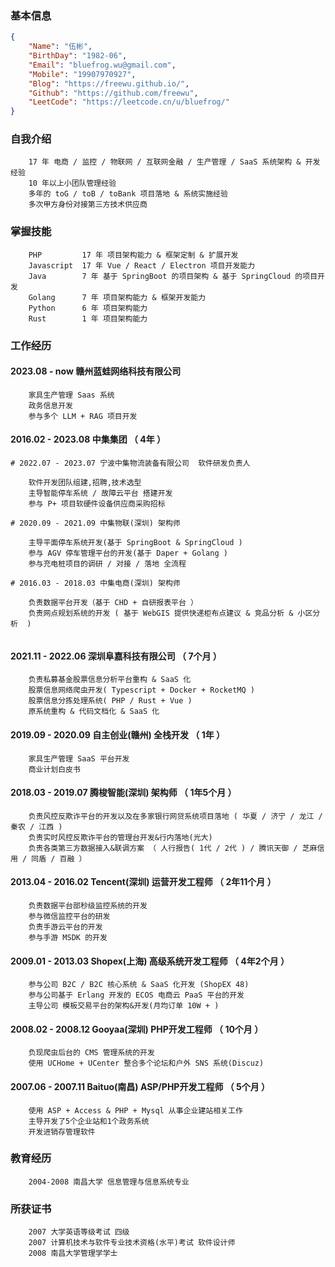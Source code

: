 ### 基本信息
```json
{
	"Name": "伍彬",
	"BirthDay": "1982-06",
	"Email": "bluefrog.wu@gmail.com",
	"Mobile": "19907970927",
	"Blog": "https://freewu.github.io/",
	"Github": "https://github.com/freewu",
	"LeetCode": "https://leetcode.cn/u/bluefrog/"
}
```

### 自我介绍
```
	17 年 电商 / 监控 / 物联网 / 互联网金融 / 生产管理 / SaaS 系统架构 & 开发经验
	10 年以上小团队管理经验
	多年的 toG / toB / toBank 项目落地 & 系统实施经验
	多次甲方身份对接第三方技术供应商
```

### 掌握技能
```
	PHP 		17 年 项目架构能力 & 框架定制 & 扩展开发
	Javascript  17 年 Vue / React / Electron 项目开发能力
	Java 		7 年 基于 SpringBoot 的项目架构 & 基于 SpringCloud 的项目开发
	Golang 		7 年 项目架构能力 & 框架开发能力 
	Python 		6 年 项目架构能力
	Rust		1 年 项目架构能力
```

### 工作经历

#### 2023.08 - now 赣州蓝蛙网络科技有限公司
```
	家具生产管理 Saas 系统
	政务信息开发
	参与多个 LLM + RAG 项目开发
```

#### 2016.02 - 2023.08 中集集团 （ 4年 ）

```
# 2022.07 - 2023.07 宁波中集物流装备有限公司  软件研发负责人

	软件开发团队组建,招聘,技术选型
	主导智能停车系统 / 故障云平台 搭建开发
	参与 P+ 项目软硬件设备供应商采购招标

# 2020.09 - 2021.09 中集物联(深圳) 架构师

	主导平面停车系统开发(基于 SpringBoot & SpringCloud )
	参与 AGV 停车管理平台的开发(基于 Daper + Golang )
	参与充电桩项目的调研 / 对接 / 落地 全流程

# 2016.03 - 2018.03 中集电商(深圳) 架构师	

	负责数据平台开发（基于 CHD + 自研报表平台 ）
	负责网点规划系统的开发 ( 基于 WebGIS 提供快递柜布点建议 & 竞品分析 & 小区分析  )
	
```

#### 2021.11 - 2022.06 深圳阜嘉科技有限公司 （ 7个月 ）
```
	负责私募基金股票信息分析平台重构 & SaaS 化
	股票信息网络爬虫开发( Typescript + Docker + RocketMQ )
	股票信息分拣处理系统( PHP / Rust + Vue )
	原系统重构 & 代码文档化 & SaaS 化
```

#### 2019.09 - 2020.09 自主创业(赣州) 全栈开发 （ 1年 ）
```
	家具生产管理 SaaS 平台开发
	商业计划白皮书
```

#### 2018.03 - 2019.07 腾梭智能(深圳) 架构师 （ 1年5个月 ）	
```
	负责风控反欺诈平台的开发以及在多家银行网贷系统项目落地 ( 华夏 / 济宁 / 龙江 / 秦农 / 江西 )
	负责实时风控反欺诈平台的管理台开发&行内落地(光大)
	负责各类第三方数据接入&联调方案 （ 人行报告( 1代 / 2代 ) / 腾讯天御 / 芝麻信用 / 同盾 / 百融 ）
```

#### 2013.04 - 2016.02 Tencent(深圳) 运营开发工程师 （ 2年11个月 ）
```	
	负责数据平台部秒级监控系统的开发
	参与微信监控平台的研发
	负责手游云平台的开发
	参与手游 MSDK 的开发
```

#### 2009.01 - 2013.03 Shopex(上海) 高级系统开发工程师 （ 4年2个月 ）
```
	参与公司 B2C / B2C 核心系统 & SaaS 化开发 (ShopEX 48)
	参与公司基于 Erlang 开发的 ECOS 电商云 PaaS 平台的开发
	主导公司 模板交易平台的架构&开发(月均订单 10W + )
```

#### 2008.02 - 2008.12 Gooyaa(深圳) PHP开发工程师 （ 10个月 ）
```
	负现爬虫后台的 CMS 管理系统的开发
	使用 UCHome + UCenter 整合多个论坛和户外 SNS 系统(Discuz)
```

#### 2007.06 - 2007.11 Baituo(南昌) ASP/PHP开发工程师 （ 5个月 ）
```
	使用 ASP + Access & PHP + Mysql 从事企业建站相关工作
	主导开发了5个企业站和1个政务系统
	开发进销存管理软件
```

### 教育经历
```
	2004-2008 南昌大学 信息管理与信息系统专业
```

### 所获证书
```
	2007 大学英语等级考试 四级
	2007 计算机技术与软件专业技术资格(水平)考试 软件设计师
	2008 南昌大学管理学学士
```